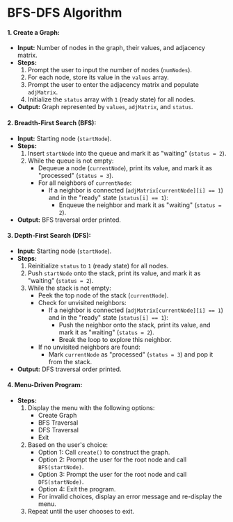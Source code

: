 # BFS-DFS Algorithm

#### **1. Create a Graph:**
- **Input:** Number of nodes in the graph, their values, and adjacency matrix.
- **Steps:**
  1. Prompt the user to input the number of nodes (`numNodes`).
  2. For each node, store its value in the `values` array.
  3. Prompt the user to enter the adjacency matrix and populate `adjMatrix`.
  4. Initialize the `status` array with `1` (ready state) for all nodes.
- **Output:** Graph represented by `values`, `adjMatrix`, and `status`.

#### **2. Breadth-First Search (BFS):**
- **Input:** Starting node (`startNode`).
- **Steps:**
  1. Insert `startNode` into the queue and mark it as "waiting" (`status = 2`).
  2. While the queue is not empty:
     - Dequeue a node (`currentNode`), print its value, and mark it as "processed" (`status = 3`).
     - For all neighbors of `currentNode`:
       - If a neighbor is connected (`adjMatrix[currentNode][i] == 1`) and in the "ready" state (`status[i] == 1`):
         - Enqueue the neighbor and mark it as "waiting" (`status = 2`).
- **Output:** BFS traversal order printed.

#### **3. Depth-First Search (DFS):**
- **Input:** Starting node (`startNode`).
- **Steps:**
  1. Reinitialize `status` to `1` (ready state) for all nodes.
  2. Push `startNode` onto the stack, print its value, and mark it as "waiting" (`status = 2`).
  3. While the stack is not empty:
     - Peek the top node of the stack (`currentNode`).
     - Check for unvisited neighbors:
       - If a neighbor is connected (`adjMatrix[currentNode][i] == 1`) and in the "ready" state (`status[i] == 1`):
         - Push the neighbor onto the stack, print its value, and mark it as "waiting" (`status = 2`).
         - Break the loop to explore this neighbor.
     - If no unvisited neighbors are found:
       - Mark `currentNode` as "processed" (`status = 3`) and pop it from the stack.
- **Output:** DFS traversal order printed.

#### **4. Menu-Driven Program:**
- **Steps:**
  1. Display the menu with the following options:
     - Create Graph
     - BFS Traversal
     - DFS Traversal
     - Exit
  2. Based on the user's choice:
     - Option 1: Call `create()` to construct the graph.
     - Option 2: Prompt the user for the root node and call `BFS(startNode)`.
     - Option 3: Prompt the user for the root node and call `DFS(startNode)`.
     - Option 4: Exit the program.
     - For invalid choices, display an error message and re-display the menu.
  3. Repeat until the user chooses to exit.

